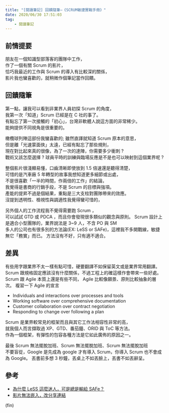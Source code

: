 ```yaml
---
title: "[閱讀筆記] 回饋隨筆—《SCRUM敏捷實戰手冊》"
date: 2020/06/30 17:51:03
tag:
    - 閱讀筆記
---
```


## 前情提要

朋友在一個知識型部落客的團隊中工作，  
作了一個有關 Scrum 的影片，  
恰巧我最近的工作與 Scrum 的導入有比較深的關係，  
影片我也蠻喜歡的，就稍微作個筆記當作回饋。

## 回饋隨筆

第一點，讓我可以看到非業界人員初探 Scrum 的角度，  
我第一次「知道」Scrum 已經是在 C 社的事了。  
有點忘了第一次接觸的「初心」，台灣非軟體人說這方面的非常稀少。  
能夠提供不同視角是很重要的。  

橄欖球列陣這部份我蠻喜歡的; 雖然直譯就知道 Scrum 原本的意思，  
但是離「光速蒙面俠」太遠，已經有點忘了那些規則，  
現在對比起來真的很像，為了一次的達陣，你需要多少衝刺 ?  
戰術又該怎麼選擇 ? 球員平時的訓練與臨場反應是不是也可以映射到這個業界呢 ?  

整個影片很淺顯易懂，口齒清晰即使放到 1.5 倍速還是聽得清楚，  
可惜的是汽車廠 5 年轉型的故事我想知道更多細節或出處，  
不是很喜歡「一半的時間，作兩倍的工作」的結論，  
我覺得是書商的行銷手段，不是 Scrum 的目標與強項。  
產能的提昇不過是個結果，重點是三大支柱對團隊帶來的效應。  
沒提到透明性、檢視性與調適性我覺得蠻可惜的，  

另外個人的工作流程我不覺得需要跑 Scrum ，  
可以試試 GTD 或 PDCA ，而且你會發現很多類似的觀念與原則。
Scrum 設計上是適合小型團隊的，業界說法是 3~9 人，不含 PO 與 SM  
多人的公司也有很多別的方法論(EX: LeSS or SAFe)，這裡我不多開戰線，敏捷無它「務實」而已。
方法沒有不好，只有適不適合。

## 差異

有些用字跟業界不太一樣有點可惜，硬要翻譯不如保留英文或是業界常用翻譯。
Scrum 跟規格固定應該沒有什麼關係，不過工程上的確這樣作會帶來一些好處。
Scrum 跟 Agile 本質上還是有些不同， Agile 比較像願景、原則比較抽象的層次。
複習一下 Agile 的宣言

- Individuals and interactions over processes and tools
- Working software over comprehensive documentation
- Customer collaboration over contract negotiation
- Responding to change over following a plan

Scrum 是業界較常見的框架而且與其它工作法相容性非常的高，  
就我個人而言擷取過 XP、GTD、番茄鐘、ORID 與 ToC 等方法。  
作為一個框架，有彈性的包容各種方法是它如此廣佈的原因之一。

最後 Scrum 無法擺脫加班、Scrum 無法擺脫加班、Scrum 無法擺脫加班  
不要盲從，Google 是先成為 google 才有導入 Scrum，你導入 Scrum 也不會成為 Google。
丟書前多想 3 秒鐘，丟桌上不如丟臉上，丟書不如丟辭呈。

## 參考

- [為什麼 LeSS 這麼迷人，可是總是輸給 SAFe？](https://william-yeh.net/post/2018/11/why-safe-over-less/)
- [影片無法嵌入，改分享連結](https://www.youtube.com/watch?v=dzu9yYgmO6s)

(fin)
